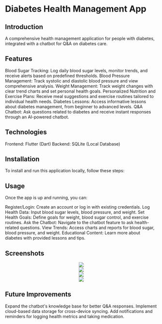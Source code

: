 # Diabetes Health Management App

## Introduction
A comprehensive health management application for people with diabetes, integrated with a chatbot for Q&A on diabetes care.

## Features
Blood Sugar Tracking: Log daily blood sugar levels, monitor trends, and receive alerts based on predefined thresholds.
Blood Pressure Management: Track systolic and diastolic blood pressure and view comprehensive analysis.
Weight Management: Track weight changes with clear trend charts and set personal health goals.
Personalized Nutrition and Exercise Plans: Receive meal suggestions and exercise routines tailored to individual health needs.
Diabetes Lessons: Access informative lessons about diabetes management, from beginner to advanced levels.
Q&A Chatbot: Ask questions related to diabetes and receive instant responses through an AI-powered chatbot.

## Technologies
Frontend: Flutter (Dart)
Backend: SQLite (Local Database)

## Installation
To install and run this application locally, follow these steps:

## Usage
Once the app is up and running, you can:

Register/Login: Create an account or log in with existing credentials.
Log Health Data: Input blood sugar levels, blood pressure, and weight.
Set Health Goals: Define goals for weight, blood sugar control, and exercise routines.
Ask the Chatbot: Navigate to the chatbot feature to ask health-related questions.
View Trends: Access charts and reports for blood sugar, blood pressure, and weight.
Educational Content: Learn more about diabetes with provided lessons and tips.

## Screenshots
<div align="center">
  <img src="experiments/result1.png">
</div>
<div align="center">
  <img src="experiments/result2.png">
</div>
<div align="center">
  <img src="experiments/result3.png">
</div>
<div align="center">
  <img src="experiments/result4.png">
</div>


## Future Improvements
Expand the chatbot's knowledge base for better Q&A responses.
Implement cloud-based data storage for cross-device syncing.
Add notifications and reminders for logging health metrics and taking medication.
